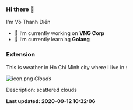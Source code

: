 ### Hi there 👋
I'm Võ Thành Điền
- 🔭 I’m currently working on **VNG Corp**
- 🌱 I’m currently learning **Golang**
### Extension
This is weather in Ho Chi Minh city where I live in : 

![icon.png](http://openweathermap.org/img/w/03n.png) *Clouds*

Description: scattered clouds


**Last updated: 2020-09-12 10:32:06**
